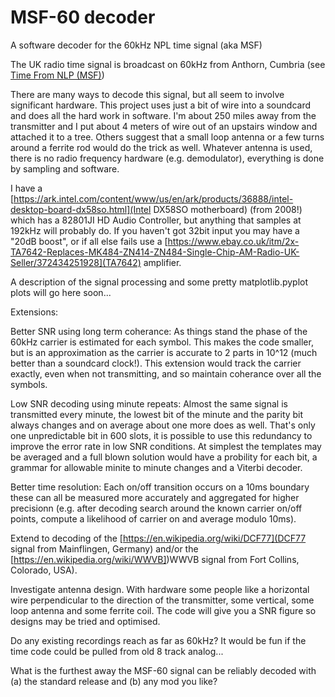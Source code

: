 # MSF-60 decoder

A software decoder for the 60kHz NPL time signal (aka MSF)

The UK radio time signal is broadcast on 60kHz from Anthorn, Cumbria (see [Time From NLP (MSF)](https://en.wikipedia.org/wiki/Time_from_NPL_(MSF)))

There are many ways to decode this signal, but all seem to involve significant hardware.  This project uses just a bit of wire into a soundcard and does all the hard work in software.   I'm about 250 miles away from the transmitter and I put about 4 meters of wire out of an upstairs window and attached it to a tree.  Others suggest that a small loop antenna or a few turns around a ferrite rod would do the trick as well.  Whatever antenna is used, there is no radio frequency hardware (e.g. demodulator), everything is done by sampling and software.

I have a [https://ark.intel.com/content/www/us/en/ark/products/36888/intel-desktop-board-dx58so.html](Intel DX58SO motherboard) (from 2008!) which has a 82801JI HD Audio Controller, but anything that samples at 192kHz will probably do.  If you haven't got 32bit input you may have a "20dB boost", or if all else fails use a [https://www.ebay.co.uk/itm/2x-TA7642-Replaces-MK484-ZN414-ZN484-Single-Chip-AM-Radio-UK-Seller/372434251928](TA7642) amplifier.

A description of the signal processing and some pretty matplotlib.pyplot plots will go here soon...

Extensions:

Better SNR using long term coherance:  As things stand the phase of the 60kHz carrier is estimated for each symbol.  This makes the code smaller, but is an approximation as the carrier is accurate to 2 parts in 10^12 (much better than a soundcard clock!).   This extension would track the carrier exactly, even when not transmitting, and so maintain coherance over all the symbols.

Low SNR decoding using minute repeats:  Almost the same signal is transmitted every minute, the lowest bit of the minute and the parity bit always changes and on average about one more does as well.  That's only one unpredictable bit in 600 slots, it is possible to use this redundancy to improve the error rate in low SNR conditions.  At simplest the templates may be averaged and a full blown solution would have a probility for each bit, a grammar for allowable minite to minute changes and a Viterbi decoder.

Better time resolution: Each on/off transition occurs on a 10ms boundary these can all be measured more accurately and aggregated for higher precisionn (e.g. after decoding search around the known carrier on/off points, compute a likelihood of carrier on and average modulo 10ms).

Extend to decoding of the [https://en.wikipedia.org/wiki/DCF77](DCF77 signal from Mainflingen, Germany) and/or the [https://en.wikipedia.org/wiki/WWVB])WWVB signal from Fort Collins, Colorado, USA).

Investigate antenna design.  With hardware some people like a horizontal wire perpendicular to the direction of the transmitter, some vertical, some loop antenna and some ferrite coil.   The code will give you a SNR figure so designs may be tried and optimised.

Do any existing recordings reach as far as 60kHz?  It would be fun if the time code could be pulled from old 8 track analog...

What is the furthest away the MSF-60 signal can be reliably decoded with (a) the standard release and (b) any mod you like?
